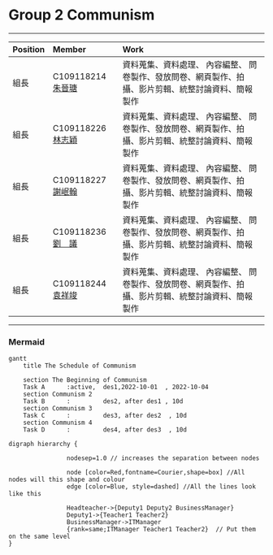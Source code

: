 # Group 2  Communism
***
| Position     | Member             | Work     |
| :----------- | :---------------| :---------- |
| 組長         | C109118214 [朱晉瑭](https://github.com/C109118214) |  資料蒐集、資料處理、 內容編整、 問卷製作、發放問卷、網頁製作、拍攝、影片剪輯、統整討論資料、簡報製作   |
| 組長         | C109118226 [林志穎](https://github.com/ZYLinked) |  資料蒐集、資料處理、 內容編整、 問卷製作、發放問卷、網頁製作、拍攝、影片剪輯、統整討論資料、簡報製作   |
| 組長         | C109118227 [謝岷翰](https://github.com/C109118227) |  資料蒐集、資料處理、 內容編整、 問卷製作、發放問卷、網頁製作、拍攝、影片剪輯、統整討論資料、簡報製作   |
| 組長         | C109118236 [劉　議](https://github.com/C109118236) |  資料蒐集、資料處理、 內容編整、 問卷製作、發放問卷、網頁製作、拍攝、影片剪輯、統整討論資料、簡報製作   |
| 組長         | C109118244 [袁祥竣](https://github.com/C109118244) |  資料蒐集、資料處理、 內容編整、 問卷製作、發放問卷、網頁製作、拍攝、影片剪輯、統整討論資料、簡報製作   |
***

### Mermaid
```mermaid
gantt
    title The Schedule of Communism

    section The Beginning of Communism
    Task A      :active,  des1,2022-10-01  , 2022-10-04
    section Communism 2
    Task B      :         des2, after des1 , 10d
    section Communism 3
    Task C      :         des3, after des2  , 10d
    section Communism 4
    Task D      :         des4, after des3  , 10d
```


```graphviz
digraph hierarchy {

                nodesep=1.0 // increases the separation between nodes
                
                node [color=Red,fontname=Courier,shape=box] //All nodes will this shape and colour
                edge [color=Blue, style=dashed] //All the lines look like this

                Headteacher->{Deputy1 Deputy2 BusinessManager}
                Deputy1->{Teacher1 Teacher2}
                BusinessManager->ITManager
                {rank=same;ITManager Teacher1 Teacher2}  // Put them on the same level
}
```
